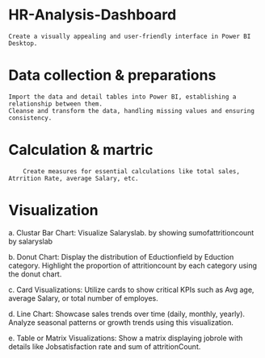 # HR-Analysis-Dashboard
    Create a visually appealing and user-friendly interface in Power BI Desktop.
# Data collection & preparations
    Import the data and detail tables into Power BI, establishing a relationship between them.
    Cleanse and transform the data, handling missing values and ensuring consistency.
# Calculation & martric
        Create measures for essential calculations like total sales, Atrrition Rate, average Salary, etc.
# Visualization
  a. Clustar Bar Chart: Visualize Salaryslab. by showing sumofattritioncount by salaryslab
  
  b. Donut Chart: Display the distribution of Eductionfield by Eduction category. Highlight the proportion of attritioncount by each category using the donut chart.
  
  c. Card Visualizations: Utilize cards to show critical KPIs such as Avg age, average Salary, or total number of employes.
  
  d. Line Chart: Showcase sales trends over time (daily, monthly, yearly). Analyze seasonal patterns or growth trends using this visualization.
  
  e. Table or Matrix Visualizations: Show a matrix displaying jobrole with  details like Jobsatisfaction rate and sum of attritionCount.
